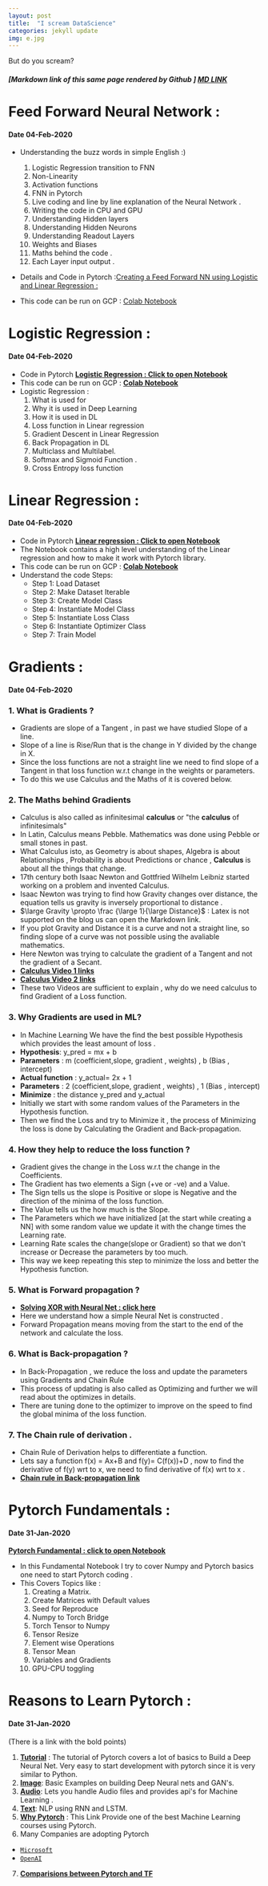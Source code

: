 ```yaml
---
layout: post
title:  "I scream DataScience"
categories: jekyll update
img: e.jpg
---
```


But do you scream? 

##### [Markdown link of this same page rendered by Github ] <a href="https://github.com/IJyotir/myProfile/blob/gh-pages/_posts/2015-04-24-i-scream.markdown" class="btn btn-primary btn-xs">MD LINK</a>

# Feed Forward Neural Network :
#### Date 04-Feb-2020
- Understanding the buzz words in simple English :)
	1.  Logistic Regression transition to FNN
	2.  Non-Linearity
	3.  Activation functions
	4.  FNN in Pytorch
	5.  Live coding and line by line explanation of the Neural Network .
	6.  Writing the code in CPU and GPU
	7.  Understanding Hidden layers
	8.  Understanding Hidden Neurons
	9.  Understanding Readout Layers
	10.  Weights and Biases
	11.  Maths behind the code .
	12.  Each Layer input output .

- Details and Code in Pytorch :[Creating a Feed Forward NN using Logistic and Linear Regression : ](https://github.com/ijbo/ML_Theory/blob/master/Pytorch/Feed_Forward_NN.ipynb)
- This code can be run on GCP : [Colab Notebook](https://github.com/ijbo/ML_Theory/blob/master/Pytorch/FeedForwardNN_colabs.ipynb)

# Logistic Regression :
#### Date 04-Feb-2020
- Code in Pytorch **[Logistic Regression : Click to open Notebook](https://github.com/ijbo/ML_Theory/blob/master/Pytorch/Logistic_Regression.ipynb)**
- This code can be run on GCP : **[Colab Notebook](https://github.com/ijbo/ML_Theory/blob/master/Pytorch/Logistic_regression_colabs.ipynb)**
- Logistic Regression :
	1.  What is used for
	2.  Why it is used in Deep Learning
	3.  How it is used in DL
	4.  Loss function in Linear regression
	5.  Gradient Descent in Linear Regression
	6.  Back Propagation in DL
	7.  Multiclass and Multilabel.	
	8.  Softmax and Sigmoid Function .
	9.  Cross Entropy loss function

# Linear Regression :
#### Date 04-Feb-2020
- Code in Pytorch **[Linear regression : Click to open Notebook](https://github.com/ijbo/ML_Theory/blob/master/Pytorch/Linear_Regression.ipynb)**
- The Notebook contains a high level understanding of the Linear regression and how to make it work with Pytorch library. 
- This code can be run on GCP : **[Colab Notebook](https://github.com/ijbo/ML_Theory/blob/master/Pytorch/Linear_Regression_colabs.ipynb)**
- Understand the  code Steps:
	- Step 1: Load Dataset
	- Step 2: Make Dataset Iterable
	- Step 3: Create Model Class
	- Step 4: Instantiate Model Class
	- Step 5: Instantiate Loss Class
	- Step 6: Instantiate Optimizer Class
	- Step 7: Train Model 

# Gradients :
#### Date 04-Feb-2020

### 1.  What is Gradients ?
- Gradients are slope of a Tangent , in past we have studied Slope of a line. 
- Slope of a line is Rise/Run that is the change in Y divided by the change in X.
- Since the loss functions are not a straight line we need to find slope of a Tangent in that loss function w.r.t change in the weights or parameters.
- To do this we use Calculus and the Maths of it is covered below.

### 2.  The Maths behind Gradients
- Calculus is also called as infinitesimal **calculus** or "the **calculus** of infinitesimals" 
- In Latin, Calculus means Pebble. Mathematics was done using Pebble or small stones in past.
- What Calculus isto, as Geometry is about shapes, Algebra is about Relationships , Probability is about Predictions or chance , **Calculus** is about all the things that change.
-  17th century both Isaac Newton and Gottfried Wilhelm Leibniz started working on a problem and invented Calculus.
- Isaac Newton was trying to find how Gravity changes over distance, the equation tells us gravity is inversely proportional to distance . 
- $\large Gravity \propto  \frac {\large 1}{\large Distance}$ : Latex is not supported on the blog us can open the Markdown link.
- If you plot Gravity and Distance it is a curve and not a straight line, so finding slope of a curve was not possible using the avaliable mathematics.
- Here Newton was trying to calculate the gradient of a Tangent and not the gradient of a Secant.
- **[Calculus Video 1 links ](https://www.youtube.com/watch?v=tt2DGYOi3hc)**
- **[Calculus Video 2 links](https://www.youtube.com/watch?v=50Bda5VKbqA)**
- These two Videos are sufficient to explain , why do we need calculus to find Gradient of a Loss function.

### 3.  Why Gradients are used in ML?
- In Machine Learning We have the find the best possible Hypothesis which provides the least amount of loss .  
- **Hypothesis**: y_pred = mx + b
- **Parameters** : m (coefficient,slope, gradient , weights) , b (Bias , intercept)
- **Actual function** : y_actual= 2x + 1
- **Parameters** : 2 (coefficient,slope, gradient , weights) , 1 (Bias , intercept)
- **Minimize** : the distance y_pred and y_actual
-  Initially we start with some random values of the Parameters in the Hypothesis function.
- Then we find the Loss and try to Minimize it , the process of Minimizing the loss is done by Calculating the Gradient and Back-propagation.

### 4.  How they help to reduce the loss function ?
- Gradient gives the change in the Loss w.r.t the change in the Coefficients.
- The Gradient has two elements a Sign (+ve or -ve) and a Value. 
- The Sign tells us the slope is Positive or slope is Negative and the direction of the minima of the loss function.
- The Value tells us the how much is the Slope.
- The Parameters which we have initialized [at the start while creating a NN] with some random value we update it with the change times the Learning rate.
- Learning Rate scales the change(slope or Gradient) so that we don't increase or Decrease the parameters by too much.
- This way we keep repeating this step to minimize the loss and better the Hypothesis function.

### 5.  What is Forward propagation ?
- **[Solving XOR with Neural Net : click here ](https://www.youtube.com/watch?v=kNPGXgzxoHw&t=2s)**
- Here we understand how a simple Neural Net is constructed .
- Forward Propagation means moving from the start to the end of the network and calculate the loss.

### 6.  What is Back-propagation ?
- In Back-Propagation , we reduce the loss and update the parameters using Gradients and Chain Rule 
- This process of updating is also called as Optimizing and further we will read about the optimizes in details. 
- There are tuning done to the optimizer to improve on the speed to find the global minima of the loss function.

### 7.  The Chain rule of derivation .
- Chain Rule of Derivation helps to differentiate a function.
- Lets say a function f(x) = Ax+B and f(y)= C(f(x))+D , now to find the derivative of f(y) wrt to x, we need to find derivative of f(x) wrt to x .
- **[Chain rule in Back-propagation link ](https://www.youtube.com/watch?v=0e0z28wAWfg&t=659s)**

# Pytorch Fundamentals : 
#### Date 31-Jan-2020

**[Pytorch Fundamental : click to open Notebook ](https://github.com/ijbo/ML_Theory/blob/master/Pytorch/Pytorch_Fundatmentals.ipynb)**
- In this Fundamental Notebook I try to cover Numpy and Pytorch basics one need to start Pytorch coding .
- This Covers Topics like :
    1. Creating a Matrix.
    2. Create Matrices with Default values
    3. Seed for Reproduce
    4. Numpy to Torch Bridge
    5. Torch Tensor to Numpy
    6. Tensor Resize
    7. Element wise Operations
    8. Tensor Mean
    9. Variables and Gradients
    10. GPU-CPU toggling 

# Reasons to Learn Pytorch : 
#### Date 31-Jan-2020

(There is a link with the bold points) 
1. **[Tutorial](https://pytorch.org/tutorials/)** : The tutorial of Pytorch covers a lot of basics to Build a Deep Neural Net. Very easy to start development with pytorch since it  is very similar to Python.
2. **[Image](https://pytorch.org/tutorials/#image)**: Basic Examples on building Deep Neural nets and GAN's.
3. **[Audio](https://pytorch.org/tutorials/#audio)**: Lets you handle Audio files and provides api's for Machine Learning . 
4. **[Text](https://pytorch.org/tutorials/#text)**:  NLP using RNN and LSTM.
5. **[Why Pytorch](https://www.fast.ai/2017/09/08/introducing-pytorch-for-fastai/)** : This Link Provide one of the best Machine Learning courses using Pytorch.
6. Many Companies are adopting Pytorch 
-  [`Microsoft`](https://twitter.com/jeremyphoward/status/1182444543574044677?lang=en)
-  [`OpenAI`](https://twitter.com/OpenAI/status/1222927584033247232)
7. **[Comparisions between Pytorch and TF](https://builtin.com/data-science/pytorch-vs-tensorflow)**


